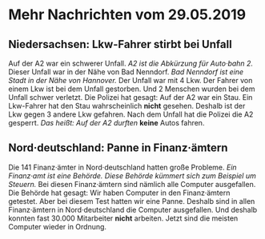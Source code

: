 # Mehr Nachrichten vom 29.05.2019


## Niedersachsen: Lkw-Fahrer stirbt bei Unfall
Auf der A2 war ein schwerer Unfall. 
*A2 ist die Abkürzung für Auto·bahn 2.* Dieser Unfall war in der Nähe von Bad Nenndorf. 
*Bad Nenndorf ist eine Stadt in der Nähe von Hannover.* Der Unfall war mit 4 Lkw. Der Fahrer von einem Lkw ist bei dem Unfall gestorben. Und 2 Menschen wurden bei dem Unfall schwer verletzt. Die Polizei hat gesagt: Auf der A2 war ein Stau. Ein Lkw-Fahrer hat den Stau wahrscheinlich **nicht** gesehen. Deshalb ist der Lkw gegen 3 andere Lkw gefahren. Nach dem Unfall hat die Polizei die A2 gesperrt. *Das heißt:* 
*Auf der A2 durften* **keine** Autos fahren. 

## Nord·deutschland: Panne in Finanz·ämtern
Die 141 Finanz·ämter in Nord·deutschland hatten große Probleme. 
*Ein Finanz·amt ist eine Behörde.* 
*Diese Behörde kümmert sich zum Beispiel um Steuern.* Bei diesen Finanz·ämtern sind nämlich alle Computer ausgefallen. Die Behörde hat gesagt: Wir haben Computer in den Finanz·ämtern getestet. Aber bei diesem Test hatten wir eine Panne. Deshalb sind in allen Finanz·ämtern in Nord·deutschland die Computer ausgefallen. Und deshalb konnten fast 30.000 Mitarbeiter **nicht** arbeiten. Jetzt sind die meisten Computer wieder in Ordnung. 

